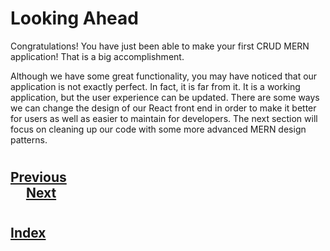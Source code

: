 # Looking Ahead
Congratulations! You have just been able to make your first CRUD MERN application! That is a big accomplishment. 

Although we have some great functionality, you may have noticed that our application is not exactly perfect. In fact, it is far from it. It is a working application, but the user experience can be updated. There are some ways we can change the design of our React front end in order to make it better for users as well as easier to maintain for developers. The next section will focus on cleaning up our code with some more advanced MERN design patterns.

#
## [Previous](./007_Update_Delete.md)<span>&nbsp;&nbsp;&nbsp;&nbsp;&nbsp;&nbsp;&nbsp;&nbsp;&nbsp;&nbsp;&nbsp;&nbsp;&nbsp;&nbsp;&nbsp;&nbsp;&nbsp;&nbsp;&nbsp;&nbsp;&nbsp;&nbsp;&nbsp;&nbsp;&nbsp;&nbsp;&nbsp;&nbsp;&nbsp;&nbsp;&nbsp;&nbsp;&nbsp;&nbsp;&nbsp;&nbsp;&nbsp;&nbsp;&nbsp;&nbsp;&nbsp;&nbsp;&nbsp;&nbsp;&nbsp;&nbsp;&nbsp;&nbsp;&nbsp;&nbsp;&nbsp;&nbsp;&nbsp;&nbsp;&nbsp;&nbsp;&nbsp;&nbsp;&nbsp;&nbsp;&nbsp;&nbsp;&nbsp;&nbsp;&nbsp;&nbsp;&nbsp;&nbsp;&nbsp;&nbsp;&nbsp;&nbsp;&nbsp;&nbsp;&nbsp;&nbsp;&nbsp;&nbsp;&nbsp;&nbsp;&nbsp;&nbsp;&nbsp;&nbsp;&nbsp;&nbsp;&nbsp;</span> [Next](./../Readings_006_Advance_MERN/001_Overview.md)
#
##  [Index](../Index.md)